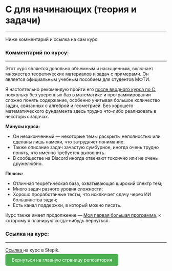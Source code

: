 # C для начинающих (теория и задачи)

---

Ниже комментарий и ссылка на сам курс.

### Комментарий по курсу:

---

Этот курс является довольно объемным и насыщенным, включает множество теоретических материалов и задач с примерами. Он является официальным учебным пособием для студентов МФТИ.

Я настоятельно рекомендую пройти его [после вводного курса по C](https://github.com/Akhzariell/my_certificates/tree/main/stepik/%D0%A1/%D0%9E%D1%81%D0%BD%D0%BE%D0%B2%D1%8B%20%D0%BF%D1%80%D0%BE%D0%B3%D1%80%D0%B0%D0%BC%D0%BC%D0%B8%D1%80%D0%BE%D0%B2%D0%B0%D0%BD%D0%B8%D1%8F%20%D0%BD%D0%B0%20%D0%A1.%20(%D0%97%D0%B0%D0%B4%D0%B0%D1%87%D0%B8)%20%7C%201%20), поскольку без уверенных баз в математике и программировании сложно понять содержание, особенно учитывая большое количество задач, связанных с алгеброй и геометрией. Без хорошего математического фундамента здесь трудно что-либо реализовать в некоторых задачах.

**Минусы курса:**

- Он незаконченный — некоторые темы раскрыты неполностью или сделаны лишь намеки, что затрудняет понимание.
- Также описание задач зачастую сумбурное, иногда очень трудно понять, что именно требуется выполнить.
- В сообществе на Discord иногда отвечают токсично или не очень дружелюбно.

**Плюсы:**

- Отличная теоретическая база, охватывающая широкий спектр тем;
- Много задач разного уровня сложности;
- Хорошо проработанные тесты, что исключает сдачу через ИИ большинства задач;
- Есть канал поддержки, в который можно писать.

Курс также имеет продолжение — [Моя первая большая программа](https://stepik.org/course/65259/syllabus), к которому я планирую когда-нибудь вернуться.

### Ссылка на курс:

---

[Ссылка ](https://stepik.org/course/57680/syllabus)на курс в Stepik.

<a href="https://github.com/Akhzariell/my_certificates/blob/main/README.md" style="padding: 10px 20px; background-color: #4CAF50; color: white; text-decoration: none; border-radius: 5px;">Вернуться на главную страницу репозитория</a>
